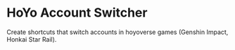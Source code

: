 # HoYo Account Switcher
 Create shortcuts that switch accounts in hoyoverse games (Genshin Impact, Honkai Star Rail).
